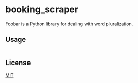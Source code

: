 # booking_scraper

Foobar is a Python library for dealing with word pluralization.

## Usage

```(code)
```

## License
[MIT](https://choosealicense.com/licenses/mit/)